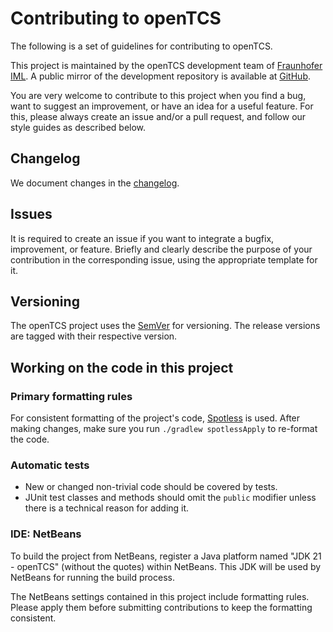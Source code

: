 # Contributing to openTCS

The following is a set of guidelines for contributing to openTCS.

This project is maintained by the openTCS development team of [Fraunhofer IML](https://www.iml.fraunhofer.de/en.html).
A public mirror of the development repository is available at [GitHub](https://github.com/opentcs/opentcs).

You are very welcome to contribute to this project when you find a bug, want to suggest an improvement, or have an idea for a useful feature.
For this, please always create an issue and/or a pull request, and follow our style guides as described below.

## Changelog

We document changes in the [changelog](opentcs-documentation/src/docs/release-notes/changelog.adoc).

## Issues

It is required to create an issue if you want to integrate a bugfix, improvement, or feature.
Briefly and clearly describe the purpose of your contribution in the corresponding issue, using the appropriate template for it.

## Versioning

The openTCS project uses the [SemVer](https://semver.org/) for versioning.
The release versions are tagged with their respective version.

## Working on the code in this project

### Primary formatting rules

For consistent formatting of the project's code, [Spotless](https://github.com/diffplug/spotless) is used.
After making changes, make sure you run `./gradlew spotlessApply` to re-format the code.

### Automatic tests

* New or changed non-trivial code should be covered by tests.
* JUnit test classes and methods should omit the `public` modifier unless there is a technical reason for adding it.

### IDE: NetBeans

To build the project from NetBeans, register a Java platform named "JDK 21 - openTCS" (without the quotes) within NetBeans.
This JDK will be used by NetBeans for running the build process.

The NetBeans settings contained in this project include formatting rules.
Please apply them before submitting contributions to keep the formatting consistent.
